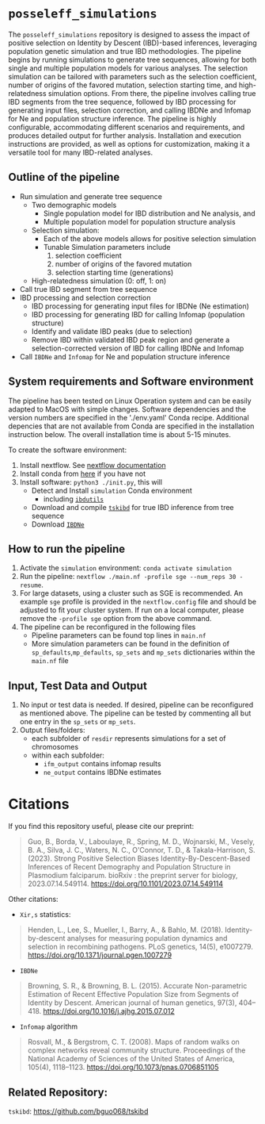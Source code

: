 # `posseleff_simulations`

The `posseleff_simulations` repository is designed to assess the impact of
positive selection on Identity by Descent (IBD)-based inferences, leveraging
population genetic simulation and true IBD methodologies. The pipeline begins by running
simulations to generate tree sequences, allowing for both single and multiple
population models for various analyses. The selection simulation can be tailored
with parameters such as the selection coefficient, number of origins of the
favored mutation, selection starting time, and high-relatedness simulation
options. From there, the pipeline involves calling true IBD segments from the
tree sequence, followed by IBD processing for generating input files, selection
correction, and calling IBDNe and Infomap for Ne and population structure
inference. The pipeline is highly configurable, accommodating different
scenarios and requirements, and produces detailed output for further analysis.
Installation and execution instructions are provided, as well as options for
customization, making it a versatile tool for many IBD-related analyses.


## Outline of the pipeline
- Run simulation and generate tree sequence
    - Two demographic models
        - Single population model for IBD distribution and Ne analysis, and 
        - Multiple population model for population structure analysis
    - Selection simulation:
        - Each of the above models allows for positive selection simulation
        - Tunable Simulation parameters include
            1.	selection coefficient
            2.	number of origins of the favored mutation
            3.	selection starting time (generations)
    - High-relatedness simulation (0: off, 1: on)
- Call true IBD segment from tree sequence
- IBD processing and selection correction
    - IBD processing for generating input files for IBDNe (Ne estimation)
    - IBD processing for generating IBD for calling Infomap (population structure)
    - Identify and validate IBD peaks (due to selection)
    - Remove IBD within validated IBD peak region and generate a
    selection-corrected version of IBD for calling IBDNe and Infomap
- Call `IBDNe` and `Infomap` for Ne and population structure inference

## System requirements and Software environment

The pipeline has been tested on Linux Operation system and can be easily adapted to MacOS with
simple changes. Software dependencies and the version numbers are specified in the
'./env.yaml' Conda recipe. Additional depencies that are not available from Conda are
specified in the installation instruction below. The overall installation time
is about 5-15 minutes.

To create the software environment:
1. Install nextflow. See [nextflow documentation](https://www.nextflow.io/docs/latest/getstarted.html)
2. Install conda from [here](https://docs.conda.io/en/latest/miniconda.html) if you have not
3. Install software: `python3 ./init.py`, this will
    - Detect and Install `simulation` Conda environment
        - including [`ibdutils`](https://github.com/bguo068/ibdutils)
    - Download and compile [`tskibd`](https://github.com/bguo068/tskibd) for
    true IBD inference from tree sequence
    - Download
    [`IBDNe`](https://faculty.washington.edu/browning/ibdne/ibdne.23Apr20.ae9.jar)


## How to run the pipeline

1. Activate the `simulation` environment: `conda activate simulation`
2. Run the pipeline: `nextflow ./main.nf -profile sge --num_reps 30 -resume`. 
3. For large datasets, using a cluster such as SGE is recommended. An example
`sge` profile is provided in the `nextflow.config` file and should be adjusted
to fit your cluster system. If run on a local computer, please remove the
`-profile sge` option from the above command.
4. The pipeline can be reconfigured in the following files
    - Pipeline parameters can be found top lines in `main.nf`
    - More simulation parameters can be found in the definition of
     `sp_defaults`,`mp_defaults`, `sp_sets` and `mp_sets` dictionaries within
     the `main.nf` file

## Input, Test Data and Output

1. No input or test data is needed. If desired, pipeline can be reconfigured as
mentioned above. The pipeline can be tested by commenting all but one entry in
the `sp_sets` or `mp_sets`.
2. Output files/folders:
    - each subfolder of `resdir` represents simulations for a set of chromosomes
    - within each subfolder:
        - `ifm_output` contains infomap results
        - `ne_output` contains IBDNe estimates

# Citations

If you find this repository useful, please cite our preprint:
> Guo, B., Borda, V., Laboulaye, R., Spring, M. D., Wojnarski, M., Vesely, B.
A., Silva, J. C., Waters, N. C., O'Connor, T. D., & Takala-Harrison, S. (2023).
Strong Positive Selection Biases Identity-By-Descent-Based Inferences of Recent
Demography and Population Structure in Plasmodium falciparum. bioRxiv : the
preprint server for biology, 2023.07.14.549114.
https://doi.org/10.1101/2023.07.14.549114

Other citations:

- `Xir,s` statistics: 
> Henden, L., Lee, S., Mueller, I., Barry, A., & Bahlo, M. (2018).
Identity-by-descent analyses for measuring population dynamics and selection in
recombining pathogens. PLoS genetics, 14(5), e1007279.
https://doi.org/10.1371/journal.pgen.1007279

- `IBDNe`
> Browning, S. R., & Browning, B. L. (2015). Accurate Non-parametric Estimation
of Recent Effective Population Size from Segments of Identity by Descent.
American journal of human genetics, 97(3), 404–418.
https://doi.org/10.1016/j.ajhg.2015.07.012

- `Infomap` algorithm
> Rosvall, M., & Bergstrom, C. T. (2008). Maps of random walks on complex
networks reveal community structure. Proceedings of the National Academy of
Sciences of the United States of America, 105(4), 1118–1123.
https://doi.org/10.1073/pnas.0706851105


## Related Repository:
`tskibd`: https://github.com/bguo068/tskibd
